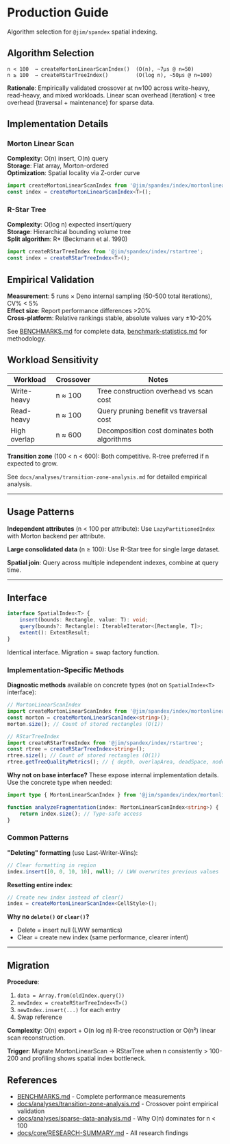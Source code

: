 # Production Guide

Algorithm selection for `@jim/spandex` spatial indexing.

## Algorithm Selection

```
n < 100  → createMortonLinearScanIndex()  (O(n), ~7µs @ n=50)
n ≥ 100  → createRStarTreeIndex()         (O(log n), ~50µs @ n=100)
```

**Rationale**: Empirically validated crossover at n≈100 across write-heavy, read-heavy, and mixed workloads. Linear scan overhead (iteration) < tree overhead (traversal + maintenance) for sparse data.

## Implementation Details

### Morton Linear Scan

**Complexity**: O(n) insert, O(n) query\
**Storage**: Flat array, Morton-ordered\
**Optimization**: Spatial locality via Z-order curve

```typescript
import createMortonLinearScanIndex from '@jim/spandex/index/mortonlinearscan';
const index = createMortonLinearScanIndex<T>();
```

### R-Star Tree

**Complexity**: O(log n) expected insert/query\
**Storage**: Hierarchical bounding volume tree\
**Split algorithm**: R* (Beckmann et al. 1990)

```typescript
import createRStarTreeIndex from '@jim/spandex/index/rstartree';
const index = createRStarTreeIndex<T>();
```

## Empirical Validation

**Measurement**: 5 runs × Deno internal sampling (50-500 total iterations), CV% < 5%\
**Effect size**: Report performance differences >20%\
**Cross-platform**: Relative rankings stable, absolute values vary ±10-20%

See [BENCHMARKS.md](./BENCHMARKS.md) for complete data, [benchmark-statistics.md](./docs/analyses/benchmark-statistics.md) for methodology.

## Workload Sensitivity

| Workload     | Crossover | Notes                                        |
| ------------ | --------- | -------------------------------------------- |
| Write-heavy  | n ≈ 100   | Tree construction overhead vs scan cost      |
| Read-heavy   | n ≈ 100   | Query pruning benefit vs traversal cost      |
| High overlap | n ≈ 600   | Decomposition cost dominates both algorithms |

**Transition zone** (100 < n < 600): Both competitive. R-tree preferred if n expected to grow.

See `docs/analyses/transition-zone-analysis.md` for detailed empirical analysis.

---

## Usage Patterns

**Independent attributes** (n < 100 per attribute): Use `LazyPartitionedIndex` with Morton backend per attribute.

**Large consolidated data** (n ≥ 100): Use R-Star tree for single large dataset.

**Spatial join**: Query across multiple independent indexes, combine at query time.

---

## Interface

```typescript
interface SpatialIndex<T> {
	insert(bounds: Rectangle, value: T): void;
	query(bounds?: Rectangle): IterableIterator<[Rectangle, T]>;
	extent(): ExtentResult;
}
```

Identical interface. Migration = swap factory function.

### Implementation-Specific Methods

**Diagnostic methods** available on concrete types (not on `SpatialIndex<T>` interface):

```typescript
// MortonLinearScanIndex
import createMortonLinearScanIndex from '@jim/spandex/index/mortonlinearscan';
const morton = createMortonLinearScanIndex<string>();
morton.size(); // Count of stored rectangles (O(1))

// RStarTreeIndex
import createRStarTreeIndex from '@jim/spandex/index/rstartree';
const rtree = createRStarTreeIndex<string>();
rtree.size(); // Count of stored rectangles (O(1))
rtree.getTreeQualityMetrics(); // { depth, overlapArea, deadSpace, nodeCount }
```

**Why not on base interface?** These expose internal implementation details. Use the concrete type when needed:

```typescript
import type { MortonLinearScanIndex } from '@jim/spandex/index/mortonlinearscan';

function analyzeFragmentation(index: MortonLinearScanIndex<string>) {
	return index.size(); // Type-safe access
}
```

### Common Patterns

**"Deleting" formatting** (use Last-Writer-Wins):

```typescript
// Clear formatting in region
index.insert([0, 0, 10, 10], null); // LWW overwrites previous values
```

**Resetting entire index**:

```typescript
// Create new index instead of clear()
index = createMortonLinearScanIndex<CellStyle>();
```

**Why no `delete()` or `clear()`?**

- Delete = insert null (LWW semantics)
- Clear = create new index (same performance, clearer intent)

---

## Migration

**Procedure**:

1. `data = Array.from(oldIndex.query())`
2. `newIndex = createRStarTreeIndex<T>()`
3. `newIndex.insert(...)` for each entry
4. Swap reference

**Complexity**: O(n) export + O(n log n) R-tree reconstruction or O(n²) linear scan reconstruction.

**Trigger**: Migrate MortonLinearScan → RStarTree when n consistently > 100-200 and profiling shows spatial index bottleneck.

## References

- [BENCHMARKS.md](./BENCHMARKS.md) - Complete performance measurements
- [docs/analyses/transition-zone-analysis.md](./docs/analyses/transition-zone-analysis.md) - Crossover point empirical validation
- [docs/analyses/sparse-data-analysis.md](./docs/analyses/sparse-data-analysis.md) - Why O(n) dominates for n < 100
- [docs/core/RESEARCH-SUMMARY.md](./docs/core/RESEARCH-SUMMARY.md) - All research findings
